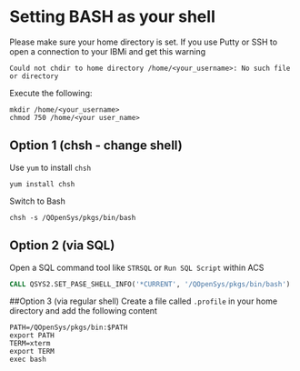 # Setting BASH as your shell

Please make sure your home directory is set.
If you use Putty or SSH to open a connection to your IBMi and get this warning
```shell
Could not chdir to home directory /home/<your_username>: No such file or directory
```
Execute the following:
```shell
mkdir /home/<your_username>
chmod 750 /home/<your user_name>
```

## Option 1 (chsh - change shell)
Use `yum` to install `chsh`
```shell
yum install chsh
```
Switch to Bash
```shell
chsh -s /QOpenSys/pkgs/bin/bash
```

## Option 2 (via SQL)
Open a SQL command tool like `STRSQL` or `Run SQL Script` within ACS
```SQL
CALL QSYS2.SET_PASE_SHELL_INFO('*CURRENT', '/QOpenSys/pkgs/bin/bash')
```

##Option 3 (via regular shell)
Create a file called `.profile` in your home directory and add the following content
```shell
PATH=/QOpenSys/pkgs/bin:$PATH
export PATH
TERM=xterm
export TERM
exec bash
```